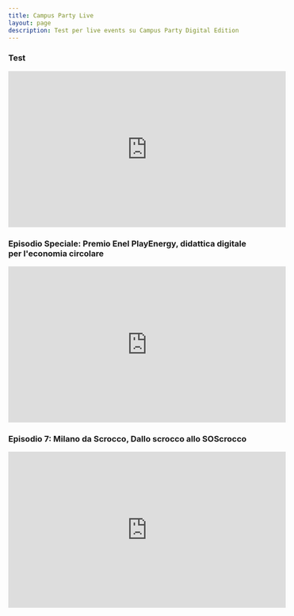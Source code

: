 ```yaml
---
title: Campus Party Live
layout: page
description: Test per live events su Campus Party Digital Edition
---
```


### Test

<iframe width="560" height="315" src="https://www.youtube.com/embed/W6j3zdbGAtA" frameborder="0" allow="accelerometer; autoplay; encrypted-media; gyroscope; picture-in-picture" allowfullscreen></iframe>

### Episodio Speciale: Premio Enel PlayEnergy, didattica digitale per l'economia circolare

<iframe width="560" height="315" src="https://www.youtube.com/embed/Pd4wmw_EXeA" frameborder="0" allow="accelerometer; autoplay; encrypted-media; gyroscope; picture-in-picture" allowfullscreen></iframe>

### Episodio 7: Milano da Scrocco, Dallo scrocco allo SOScrocco

<iframe width="560" height="315" src="https://www.youtube.com/embed/9xqtq8F6HhE" frameborder="0" allow="accelerometer; autoplay; encrypted-media; gyroscope; picture-in-picture" allowfullscreen></iframe>

